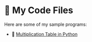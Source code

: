 # 📂 My Code Files

Here are some of my sample programs:

- 🐍 [Multiplication Table in Python](https://github.com/Thanmayi-14/code-snippets/blob/main/multiplication.py)
